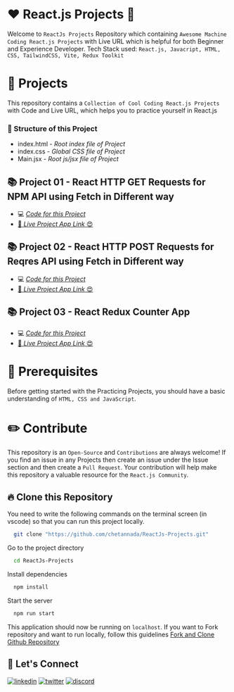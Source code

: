 # ❤️ React.js Projects 🚀

Welcome to `ReactJs Projects` Repository which containing `Awesome Machine Coding React.js Projects` with Live URL which is helpful for both Beginner and Experience Developer. Tech Stack used: `React.js, Javacript, HTML, CSS, TailwindCSS, Vite, Redux Toolkit`

# 🌻 Projects

This repository contains a `Collection of Cool Coding React.js Projects` with Code and Live URL, which helps you to practice yourself in React.js

### 🌱 Structure of this Project

- index.html - _Root index file of Project_
- index.css - _Global CSS file of Project_
- Main.jsx - _Root js/jsx file of Project_

## 📚 Project 01 - React HTTP GET Requests for NPM API using Fetch in Different way

- 💻 [_Code for this Project_](./src/Projects/React-Fetch-Get/)
- [🚀 _Live Project App Link_ 😍](https://ex-01-react-fetch-get.netlify.app/)

## 📚 Project 02 - React HTTP POST Requests for Reqres API using Fetch in Different way

- 💻 [_Code for this Project_](./src/Projects/React-Fetch-Post/)
- [🚀 _Live Project App Link_ 😍](https://ex-02-react-fetch-post.netlify.app/)

## 📚 Project 03 - React Redux Counter App

- 💻 [_Code for this Project_](./src/Projects/Redux-Counter-App/)
- [🚀 _Live Project App Link_ 😍](https://ex-03-react-redux-counter-app.netlify.app/)

# 🎻 Prerequisites

Before getting started with the Practicing Projects, you should have a basic understanding of `HTML, CSS and JavaScript`.

# ✏️ Contribute

This repository is an `Open-Source` and `Contributions` are always welcome! If you find an issue in any Projects then create an issue under the Issue section and then create a `Pull Request`. Your contribution will help make this repository a valuable resource for the `React.js Community`.

## 🔥 Clone this Repository

You need to write the following commands on the terminal screen (in vscode) so that you can run this project locally.

```bash
  git clone "https://github.com/chetannada/ReactJs-Projects.git"
```

Go to the project directory

```bash
  cd ReactJs-Projects
```

Install dependencies

```bash
  npm install
```

Start the server

```bash
  npm run start
```

This application should now be running on `localhost`. If you want to Fork repository and want to run locally, follow this guidelines [Fork and Clone Github Repository](https://docs.github.com/en/get-started/quickstart/fork-a-repo)

## 🔗 Let's Connect

[![linkedin](https://img.shields.io/badge/LinkedIn-0077B5?style=for-the-badge&logo=linkedin&logoColor=white)](https://www.linkedin.com/in/chetannada/)
[![twitter](https://img.shields.io/badge/Twitter-1DA1F2?style=for-the-badge&logo=twitter&logoColor=white)](https://twitter.com/chetannada)
[![discord](https://img.shields.io/badge/Discord-5865F2?style=for-the-badge&logo=discord&logoColor=white)](https://discordapp.com/users/916005177838956555)
